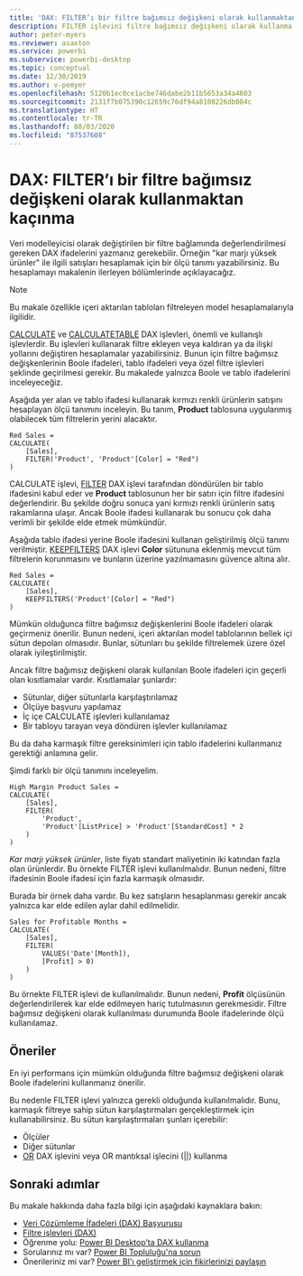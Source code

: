 ```yaml
---
title: 'DAX: FILTER’ı bir filtre bağımsız değişkeni olarak kullanmaktan kaçınma'
description: FILTER işlevini filtre bağımsız değişkeni olarak kullanma kılavuzu.
author: peter-myers
ms.reviewer: asaxton
ms.service: powerbi
ms.subservice: powerbi-desktop
ms.topic: conceptual
ms.date: 12/30/2019
ms.author: v-pemyer
ms.openlocfilehash: 5120b1ec0ce1acbe746dabe2b11b5653a34a4603
ms.sourcegitcommit: 2131f7b075390c12659c76df94a8108226db084c
ms.translationtype: HT
ms.contentlocale: tr-TR
ms.lasthandoff: 08/03/2020
ms.locfileid: "87537608"
---
```

# <a name="dax-avoid-using-filter-as-a-filter-argument"></a>DAX: FILTER’ı bir filtre bağımsız değişkeni olarak kullanmaktan kaçınma

Veri modelleyicisi olarak değiştirilen bir filtre bağlamında değerlendirilmesi gereken DAX ifadelerini yazmanız gerekebilir. Örneğin "kar marjı yüksek ürünler" ile ilgili satışları hesaplamak için bir ölçü tanımı yazabilirsiniz. Bu hesaplamayı makalenin ilerleyen bölümlerinde açıklayacağız.

> [!NOTE]
> Bu makale özellikle içeri aktarılan tabloları filtreleyen model hesaplamalarıyla ilgilidir.

[CALCULATE](/dax/calculate-function-dax) ve [CALCULATETABLE](/dax/calculatetable-function-dax) DAX işlevleri, önemli ve kullanışlı işlevlerdir. Bu işlevleri kullanarak filtre ekleyen veya kaldıran ya da ilişki yollarını değiştiren hesaplamalar yazabilirsiniz. Bunun için filtre bağımsız değişkenlerinin Boole ifadeleri, tablo ifadeleri veya özel filtre işlevleri şeklinde geçirilmesi gerekir. Bu makalede yalnızca Boole ve tablo ifadelerini inceleyeceğiz.

Aşağıda yer alan ve tablo ifadesi kullanarak kırmızı renkli ürünlerin satışını hesaplayan ölçü tanımını inceleyin. Bu tanım, **Product** tablosuna uygulanmış olabilecek tüm filtrelerin yerini alacaktır.

```dax
Red Sales =
CALCULATE(
    [Sales],
    FILTER('Product', 'Product'[Color] = "Red")
)
```

CALCULATE işlevi, [FILTER](/dax/filter-function-dax) DAX işlevi tarafından döndürülen bir tablo ifadesini kabul eder ve **Product** tablosunun her bir satırı için filtre ifadesini değerlendirir. Bu şekilde doğru sonuca yani kırmızı renkli ürünlerin satış rakamlarına ulaşır. Ancak Boole ifadesi kullanarak bu sonucu çok daha verimli bir şekilde elde etmek mümkündür.

Aşağıda tablo ifadesi yerine Boole ifadesini kullanan geliştirilmiş ölçü tanımı verilmiştir. [KEEPFILTERS](/dax/keepfilters-function-dax) DAX işlevi **Color** sütununa eklenmiş mevcut tüm filtrelerin korunmasını ve bunların üzerine yazılmamasını güvence altına alır.

```dax
Red Sales =
CALCULATE(
    [Sales],
    KEEPFILTERS('Product'[Color] = "Red")
)
```

Mümkün olduğunca filtre bağımsız değişkenlerini Boole ifadeleri olarak geçirmeniz önerilir. Bunun nedeni, içeri aktarılan model tablolarının bellek içi sütun depoları olmasıdır. Bunlar, sütunları bu şekilde filtrelemek üzere özel olarak iyileştirilmiştir.

Ancak filtre bağımsız değişkeni olarak kullanılan Boole ifadeleri için geçerli olan kısıtlamalar vardır. Kısıtlamalar şunlardır:

- Sütunlar, diğer sütunlarla karşılaştırılamaz
- Ölçüye başvuru yapılamaz
- İç içe CALCULATE işlevleri kullanılamaz
- Bir tabloyu tarayan veya döndüren işlevler kullanılamaz

Bu da daha karmaşık filtre gereksinimleri için tablo ifadelerini kullanmanız gerektiği anlamına gelir.

Şimdi farklı bir ölçü tanımını inceleyelim.

```dax
High Margin Product Sales =
CALCULATE(
    [Sales],
    FILTER(
        'Product',
        'Product'[ListPrice] > 'Product'[StandardCost] * 2
    )
)
```

_Kar marjı yüksek ürünler_, liste fiyatı standart maliyetinin iki katından fazla olan ürünlerdir. Bu örnekte FILTER işlevi kullanılmalıdır. Bunun nedeni, filtre ifadesinin Boole ifadesi için fazla karmaşık olmasıdır.

Burada bir örnek daha vardır. Bu kez satışların hesaplanması gerekir ancak yalnızca kar elde edilen aylar dahil edilmelidir.

```dax
Sales for Profitable Months =
CALCULATE(
    [Sales],
    FILTER(
        VALUES('Date'[Month]),
        [Profit] > 0)
    )
)
```

Bu örnekte FILTER işlevi de kullanılmalıdır. Bunun nedeni, **Profit** ölçüsünün değerlendirilerek kar elde edilmeyen hariç tutulmasının gerekmesidir. Filtre bağımsız değişkeni olarak kullanılması durumunda Boole ifadelerinde ölçü kullanılamaz.

## <a name="recommendations"></a>Öneriler

En iyi performans için mümkün olduğunda filtre bağımsız değişkeni olarak Boole ifadelerini kullanmanız önerilir.

Bu nedenle FILTER işlevi yalnızca gerekli olduğunda kullanılmalıdır. Bunu, karmaşık filtreye sahip sütun karşılaştırmaları gerçekleştirmek için kullanabilirsiniz. Bu sütun karşılaştırmaları şunları içerebilir:

- Ölçüler
- Diğer sütunlar
- [OR](/dax/or-function-dax) DAX işlevini veya OR mantıksal işlecini (||) kullanma

## <a name="next-steps"></a>Sonraki adımlar

Bu makale hakkında daha fazla bilgi için aşağıdaki kaynaklara bakın:

- [Veri Çözümleme İfadeleri (DAX) Başvurusu](/dax/)
- [Filtre işlevleri (DAX)](/dax/filter-function-dax)
- Öğrenme yolu: [Power BI Desktop’ta DAX kullanma](https://docs.microsoft.com/learn/paths/dax-power-bi/)
- Sorularınız mı var? [Power BI Topluluğu'na sorun](https://community.powerbi.com/)
- Önerileriniz mi var? [Power BI'ı geliştirmek için fikirlerinizi paylaşın](https://ideas.powerbi.com)
